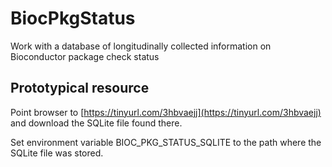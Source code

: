 # BiocPkgStatus
Work with a database of longitudinally collected information on Bioconductor package check status

## Prototypical resource


Point browser to [https://tinyurl.com/3hbvaejj](https://tinyurl.com/3hbvaejj) and download the SQLite
file found there.

Set environment variable BIOC_PKG_STATUS_SQLITE to the path where the SQLite file was stored.
